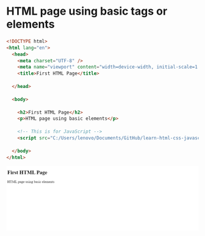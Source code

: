 # HTML page using basic tags or elements

```html
<!DOCTYPE html>
<html lang="en">
  <head>
    <meta charset="UTF-8" />
    <meta name="viewport" content="width=device-width, initial-scale=1.0" />
    <title>First HTML Page</title>
    
  </head>

  <body>
       
    <h2>First HTML Page</h2>
    <p>HTML page using basic elements</p>
    
    <!-- This is for JavaScript -->
    <script src="C:/Users/lenovo/Documents/GitHub/learn-html-css-javascript/learnhtml/js/main.js"> </script>
    
  </body>
</html>
```
![alt text](../images/imgfirst.png)
